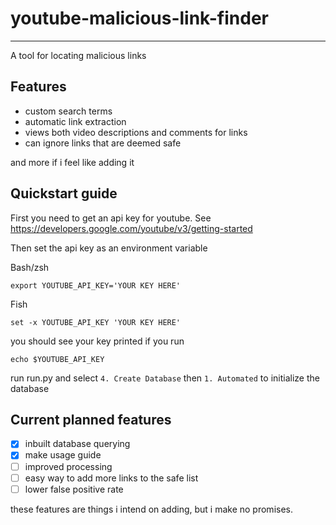 # youtube-malicious-link-finder

*** 
A tool for locating malicious links

## Features

- custom search terms
- automatic link extraction
- views both video descriptions and comments for links
- can ignore links that are deemed safe 

and more if i feel like adding it

## Quickstart guide 

First you need to get an api key for youtube. See https://developers.google.com/youtube/v3/getting-started

Then set the api key as an environment variable

Bash/zsh
```
export YOUTUBE_API_KEY='YOUR KEY HERE'
```
Fish
```
set -x YOUTUBE_API_KEY 'YOUR KEY HERE'
```

you should see your key printed if you run
```
echo $YOUTUBE_API_KEY
```

run run.py and select `4. Create Database` then `1. Automated` to initialize the database

## Current planned features

- [x] inbuilt database querying
- [x] make usage guide
- [ ] improved processing
- [ ] easy way to add more links to the safe list
- [ ] lower false positive rate

these features are things i intend on adding, but i make no promises.